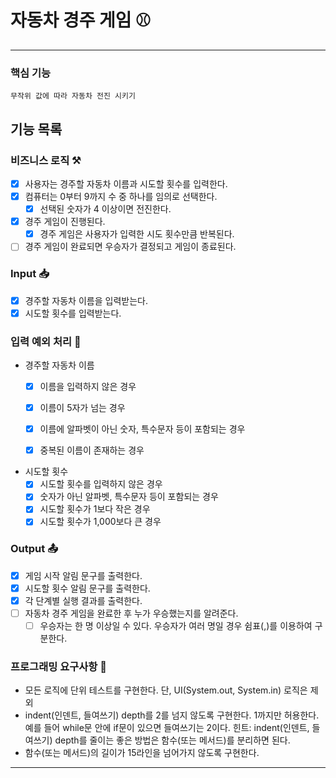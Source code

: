 # 자동차 경주 게임 ⚾️

---
### 핵심 기능
`무작위 값에 따라 자동차 전진 시키기`


## 기능 목록
### 비즈니스 로직 ⚒️ 
- [x] 사용자는 경주할 자동차 이름과 시도할 횟수를 입력한다.
- [x] 컴퓨터는 0부터 9까지 수 중 하나를 임의로 선택한다.
  - [x] 선택된 숫자가 4 이상이면 전진한다.
- [x] 경주 게임이 진행된다.
  - [x] 경주 게임은 사용자가 입력한 시도 횟수만큼 반복된다.
- [ ] 경주 게임이 완료되면 우승자가 결정되고 게임이 종료된다.

### Input 📥
- [x] 경주할 자동차 이름을 입력받는다.
- [x] 시도할 횟수를 입력받는다.

### 입력 예외 처리 🧹
- 경주할 자동차 이름
  - [x] 이름을 입력하지 않은 경우
  - [x] 이름이 5자가 넘는 경우
  - [x] 이름에 알파벳이 아닌 숫자, 특수문자 등이 포함되는 경우
  - [x] 중복된 이름이 존재하는 경우


- 시도할 횟수
  - [x] 시도할 횟수를 입력하지 않은 경우
  - [x] 숫자가 아닌 알파벳, 특수문자 등이 포함되는 경우
  - [x] 시도할 횟수가 1보다 작은 경우
  - [x] 시도할 횟수가 1,000보다 큰 경우

### Output 📤
- [x] 게임 시작 알림 문구를 출력한다.
- [x] 시도할 횟수 알림 문구를 출력한다.
- [x] 각 단계별 실행 결과를 출력한다.
- [ ] 자동차 경주 게임을 완료한 후 누가 우승했는지를 알려준다.
  - [ ] 우승자는 한 명 이상일 수 있다. 우승자가 여러 명일 경우 쉼표(,)를 이용하여 구분한다.

### 프로그래밍 요구사항 🧐
* 모든 로직에 단위 테스트를 구현한다. 단, UI(System.out, System.in) 로직은 제외
* indent(인덴트, 들여쓰기) depth를 2를 넘지 않도록 구현한다. 1까지만 허용한다.
  예를 들어 while문 안에 if문이 있으면 들여쓰기는 2이다.
  힌트: indent(인덴트, 들여쓰기) depth를 줄이는 좋은 방법은 함수(또는 메서드)를 분리하면 된다.
* 함수(또는 메서드)의 길이가 15라인을 넘어가지 않도록 구현한다.

---